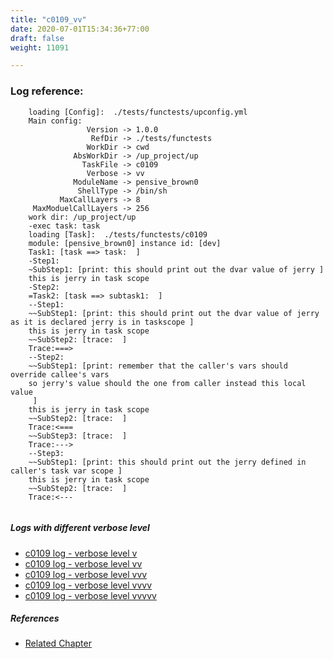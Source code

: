 ```yaml
---
title: "c0109_vv"
date: 2020-07-01T15:34:36+77:00
draft: false
weight: 11091

---
```


### Log reference: <no value>

```
    loading [Config]:  ./tests/functests/upconfig.yml
    Main config:
                 Version -> 1.0.0
                  RefDir -> ./tests/functests
                 WorkDir -> cwd
              AbsWorkDir -> /up_project/up
                TaskFile -> c0109
                 Verbose -> vv
              ModuleName -> pensive_brown0
               ShellType -> /bin/sh
           MaxCallLayers -> 8
     MaxModuelCallLayers -> 256
    work dir: /up_project/up
    -exec task: task
    loading [Task]:  ./tests/functests/c0109
    module: [pensive_brown0] instance id: [dev]
    Task1: [task ==> task:  ]
    -Step1:
    ~SubStep1: [print: this should print out the dvar value of jerry ]
    this is jerry in task scope
    -Step2:
    =Task2: [task ==> subtask1:  ]
    --Step1:
    ~~SubStep1: [print: this should print out the dvar value of jerry as it is declared jerry is in taskscope ]
    this is jerry in task scope
    ~~SubStep2: [trace:  ]
    Trace:===>
    --Step2:
    ~~SubStep1: [print: remember that the caller's vars should override callee's vars
    so jerry's value should the one from caller instead this local value
     ]
    this is jerry in task scope
    ~~SubStep2: [trace:  ]
    Trace:<===
    ~~SubStep3: [trace:  ]
    Trace:--->
    --Step3:
    ~~SubStep1: [print: this should print out the jerry defined in caller's task var scope ]
    this is jerry in task scope
    ~~SubStep2: [trace:  ]
    Trace:<---
    
```

##### Logs with different verbose level
* [c0109 log - verbose level v](../../logs/c0109_v)
* [c0109 log - verbose level vv](../../logs/c0109_vv)
* [c0109 log - verbose level vvv](../../logs/c0109_vvv)
* [c0109 log - verbose level vvvv](../../logs/c0109_vvvv)
* [c0109 log - verbose level vvvvv](../../logs/c0109_vvvvv)

##### References
* [Related Chapter](../../vars/c0109)
